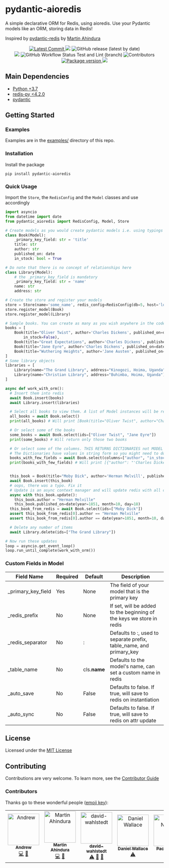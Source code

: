 # pydantic-aioredis

A simple declarative ORM for Redis, using aioredis. Use your Pydantic
models like an ORM, storing data in Redis!

Inspired by
[pydantic-redis](https://github.com/sopherapps/pydantic-redis) by
[Martin Ahindura](https://github.com/Tinitto)

<p align="center">
    <a href="https://github.com/andrewthetechie/pydantic-aioredis" target="_blank">
        <img src="https://img.shields.io/github/last-commit/andrewthetechie/pydantic-aioredis" alt="Latest Commit">
    </a>
    <img src="https://img.shields.io/badge/license-MIT-green">
    <img alt="GitHub release (latest by date)" src="https://img.shields.io/github/v/release/andrewthetechie/pydantic-aioredis?label=Latest%20Release">
    <br />
    <a href="https://github.com/andrewthetechie/pydantic-aioredis/issues"><img src="https://img.shields.io/github/issues/andrewthetechie/pydantic-aioredis" /></a>
    <img alt="GitHub Workflow Status Test and Lint (branch)" src="https://img.shields.io/github/actions/workflow/status/andrewthetechie/pydantic-aioredis/tests.yml?branch=main">
    <img alt="Contributors" src="https://img.shields.io/github/contributors/andrewthetechie/pydantic-aioredis">
    <br />
    <a href="https://pypi.org/project/pydantic-aioredis" target="_blank">
        <img src="https://img.shields.io/pypi/v/pydantic-aioredis" alt="Package version">
    </a>
    <img src="https://img.shields.io/pypi/pyversions/pydantic-aioredis">
</p>

## Main Dependencies

- [Python +3.7](https://www.python.org)
- [redis-py <4.2.0](https://github.com/redis/redis-py)
- [pydantic](https://github.com/samuelcolvin/pydantic/)

## Getting Started

### Examples

Examples are in the [examples/](./examples) directory of this repo.

### Installation

Install the package

    pip install pydantic-aioredis

### Quick Usage

Import the `Store`, the `RedisConfig` and the `Model` classes and use accordingly

```python
import asyncio
from datetime import date
from pydantic_aioredis import RedisConfig, Model, Store

# Create models as you would create pydantic models i.e. using typings
class Book(Model):
    _primary_key_field: str = 'title'
    title: str
    author: str
    published_on: date
    in_stock: bool = True

# Do note that there is no concept of relationships here
class Library(Model):
    # the _primary_key_field is mandatory
    _primary_key_field: str = 'name'
    name: str
    address: str

# Create the store and register your models
store = Store(name='some_name', redis_config=RedisConfig(db=5, host='localhost', port=6379), life_span_in_seconds=3600)
store.register_model(Book)
store.register_model(Library)

# Sample books. You can create as many as you wish anywhere in the code
books = [
    Book(title="Oliver Twist", author='Charles Dickens', published_on=date(year=1215, month=4, day=4),
        in_stock=False),
    Book(title="Great Expectations", author='Charles Dickens', published_on=date(year=1220, month=4, day=4)),
    Book(title="Jane Eyre", author='Charles Dickens', published_on=date(year=1225, month=6, day=4), in_stock=False),
    Book(title="Wuthering Heights", author='Jane Austen', published_on=date(year=1600, month=4, day=4)),
]
# Some library objects
libraries = [
    Library(name="The Grand Library", address="Kinogozi, Hoima, Uganda"),
    Library(name="Christian Library", address="Buhimba, Hoima, Uganda")
]

async def work_with_orm():
  # Insert them into redis
  await Book.insert(books)
  await Library.insert(libraries)

  # Select all books to view them. A list of Model instances will be returned
  all_books = await Book.select()
  print(all_books) # Will print [Book(title="Oliver Twist", author="Charles Dickens", published_on=date(year=1215, month=4, day=4), in_stock=False), Book(...]

  # Or select some of the books
  some_books = await Book.select(ids=["Oliver Twist", "Jane Eyre"])
  print(some_books) # Will return only those two books

  # Or select some of the columns. THIS RETURNS DICTIONARIES not MODEL Instances
  # The Dictionaries have values in string form so you might need to do some extra work
  books_with_few_fields = await Book.select(columns=["author", "in_stock"])
  print(books_with_few_fields) # Will print [{"author": "'Charles Dickens", "in_stock": "True"},...]


  this_book = Book(title="Moby Dick", author='Herman Melvill', published_on=date(year=1851, month=10, day=17))
  await Book.insert(this_book)
  # oops, there was a typo. Fix it
  # Update is an async context manager and will update redis with all changes in one operations
  async with this_book.update():
    this_book.author = "Herman Melville"
    this_book.published_on=date(year=1851, month=10, day=18)
  this_book_from_redis = await Book.select(ids=["Moby Dick"])
  assert this_book_from_redis[0].author == "Herman Melville"
  assert this_book_from_redis[0].author == date(year=1851, month=10, day=18)

  # Delete any number of items
  await Library.delete(ids=["The Grand Library"])

# Now run these updates
loop = asyncio.get_event_loop()
loop.run_until_complete(work_with_orm())
```

### Custom Fields in Model

| Field Name          | Required | Default      | Description                                                          |
| ------------------- | -------- | ------------ | -------------------------------------------------------------------- |
| \_primary_key_field | Yes      | None         | The field of your model that is the primary key                      |
| \_redis_prefix      | No       | None         | If set, will be added to the beginning of the keys we store in redis |
| \_redis_separator   | No       | :            | Defaults to :, used to separate prefix, table_name, and primary_key  |
| \_table_name        | No       | cls.**name** | Defaults to the model's name, can set a custom name in redis         |
| \_auto_save         | No       | False        | Defaults to false. If true, will save to redis on instantiation      |
| \_auto_sync         | No       | False        | Defaults to false. If true, will save to redis on attr update        |

## License

Licensed under the [MIT License](./LICENSE)

## Contributing

Contributions are very welcome.
To learn more, see the [Contributor Guide](./CONTRIBUTING.rst)

### Contributors

Thanks go to these wonderful people ([emoji key](https://allcontributors.org/docs/en/emoji-key)):

<!-- ALL-CONTRIBUTORS-LIST:START - Do not remove or modify this section -->
<!-- prettier-ignore-start -->
<!-- markdownlint-disable -->
<table>
  <tbody>
    <tr>
      <td align="center"><a href="https://github.com/andrewthetechie"><img src="https://avatars.githubusercontent.com/u/1377314?v=4?s=100" width="100px;" alt="Andrew"/><br /><sub><b>Andrew</b></sub></a><br /><a href="https://github.com/andrewthetechie/pydantic-aioredis/commits?author=andrewthetechie" title="Code">💻</a> <a href="https://github.com/andrewthetechie/pydantic-aioredis/commits?author=andrewthetechie" title="Documentation">📖</a></td>
      <td align="center"><a href="https://github.com/Tinitto"><img src="https://avatars.githubusercontent.com/u/21363733??v=4?s=100" width="100px;" alt="Martin Ahindura"/><br /><sub><b>Martin Ahindura</b></sub></a><br /><a href="https://github.com/andrewthetechie/pydantic-aioredis/commits?author=Tinitto" title="Code">💻</a> <a href="#ideas-Tinitto" title="Ideas, Planning, & Feedback">🤔</a></td>
      <td align="center"><a href="https://github.com/david-wahlstedt"><img src="https://avatars.githubusercontent.com/u/66391333?v=4?s=100" width="100px;" alt="david-wahlstedt"/><br /><sub><b>david-wahlstedt</b></sub></a><br /><a href="https://github.com/andrewthetechie/pydantic-aioredis/commits?author=david-wahlstedt" title="Tests">⚠️</a> <a href="https://github.com/andrewthetechie/pydantic-aioredis/commits?author=david-wahlstedt" title="Documentation">📖</a> <a href="https://github.com/andrewthetechie/pydantic-aioredis/pulls?q=is%3Apr+reviewed-by%3Adavid-wahlstedt" title="Reviewed Pull Requests">👀</a></td>
      <td align="center"><a href="https://blog.gtmanfred.com"><img src="https://avatars.githubusercontent.com/u/732321?v=4?s=100" width="100px;" alt="Daniel Wallace"/><br /><sub><b>Daniel Wallace</b></sub></a><br /><a href="https://github.com/andrewthetechie/pydantic-aioredis/commits?author=gtmanfred" title="Tests">⚠️</a></td>
      <td align="center"><a href="https://derwen.ai/paco"><img src="https://avatars.githubusercontent.com/u/57973?v=4?s=100" width="100px;" alt="Paco Nathan"/><br /><sub><b>Paco Nathan</b></sub></a><br /><a href="#example-ceteri" title="Examples">💡</a></td>
      <td align="center"><a href="https://www.linkedin.com/in/andreas-brodersen-1b955b100/"><img src="https://avatars.githubusercontent.com/u/43907402?v=4?s=100" width="100px;" alt="Andreas Brodersen"/><br /><sub><b>Andreas Brodersen</b></sub></a><br /><a href="https://github.com/andrewthetechie/pydantic-aioredis/commits?author=AndreasPB" title="Documentation">📖</a></td>
    </tr>
  </tbody>
</table>

<!-- markdownlint-restore -->
<!-- prettier-ignore-end -->

<!-- ALL-CONTRIBUTORS-LIST:END -->

